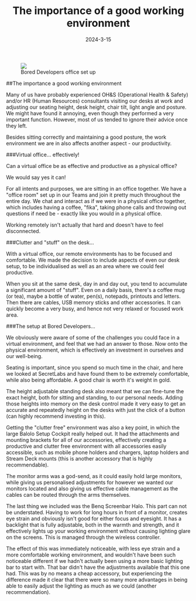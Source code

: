 ﻿---
title: 'The importance of a good working environment'
date: '2024-3-15'
tags: ['!bored', 'working environment']
authors: ['brian', 'jorgen']
draft: false
summary: 'Do not underestimate the value of a good working environment!'
---
<figure>
    <img src="/static/images/blog/desk-set-up.png"/>
    <figcaption>Bored Developers office set up</figcaption>
</figure>
##The importance a good working environment

Many of us have probably experienced OH&S (Operational Health & Safety) and/or HR (Human Resources) consultants visiting our desks at work and adjusting our seating height, desk height, chair tilt, light angle and posture. We might have found it annoying, even though they performed a very important function. However, most of us tended to ignore their advice once they left.

Besides sitting correctly and maintaining a good posture, the work environment we are in also affects another aspect - our productivity.

###Virtual office... effectively!

Can a virtual office be as effective and productive as a physical office?

We would say yes it can!

For all intents and purposes, we are sitting in an office together. We have a "office room" set up in our Teams and join it pretty much throughout the entire day. We chat and interact as if we were in a physical office together, which includes having a coffee, "fika", taking phone calls and throwing out questions if need be - exactly like you would in a physical office.

Working remotely isn't actually that hard and doesn't have to feel disconnected. 

###Clutter and "stuff" on the desk...

With a virtual office, our remote environments has to be focused and comfortable. We made the decision to include aspects of even our desk setup, to be individualised as well as an area where we could feel productive.

When you sit at the same desk, day in and day out, you tend to accumulate a significant amount of "stuff". Even on a daily basis, there's a coffee mug (or tea), maybe a bottle of water, pen(s), notepads, printouts and letters. Then there are cables, USB memory sticks and other accessories. It can quickly become a very busy, and hence not very relaxed or focused work area.

###The setup at Bored Developers...

We obviously were aware of some of the challenges you could face in a virtual environment, and feel that we had an answer to those. Now onto the physical environment, which is effectively an investment in ourselves and our well-being.

Seating is important, since you spend so much time in the chair, and here we looked at SecretLabs and have found them to be extremely comfortable, while also being affordable. A good chair is worth it's weight in gold.

The height adjustable standing desk also meant that we can fine-tune the exact height, both for sitting and standing, to our personal needs. Adding those heights into memory on the desk control made it very easy to get an accurate and repeatedly height on the desks with just the click of a button (can highly recommend investing in this).

Getting the "clutter free" environment was also a key point, in which the large Balolo Setup Cockpit really helped out. It had the attachments and mounting brackets for all of our accessories, effectively creating a productive and clutter free environment with all accessories easily accessible, such as mobile phone holders and chargers, laptop holders and Stream Deck mounts (this is another accessory that is highly recommendable).

The monitor arms was a god-send, as it could easily hold large monitors, while giving us personalised adjustments for however we wanted our monitors located and also giving us effective cable management as the cables can be routed through the arms themselves.

The last thing we included was the Benq Screenbar Halo. This part can not be understated. Having to work for long hours in front of a monitor, creates eye strain and obviously isn't good for either focus and eyesight. It has a backlight that is fully adjustable, both in the warmth and strength, and it effectively lights up your working environment without causing lighting glare on the screens. This is managed through the wireless controller.

The effect of this was immediately noticeable, with less eye strain and a more comfortable working environment, and wouldn't have been such noticeable different if we hadn't actually been using a more basic lighting bar to start with. That bar didn't have the adjustments available that this one had. This was by no means a cheap accessory, but experiencing the difference made it clear that there were so many more advantages in being able to easily adjust the lighting as much as we could (another recommendation).
